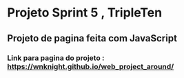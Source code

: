 # Projeto Sprint 5 , TripleTen

## Projeto de pagina feita com JavaScript

### Link para pagina do projeto : https://wnknight.github.io/web_project_around/
